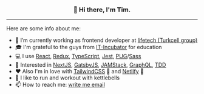 <h3 align="center">👋 Hi there, I'm Tim.</h3>

---

Here are some info about me:

- 🔭 I’m currently working as frontend developer at [lifetech (Turkcell group)](https://lifetech.by/)
- 🎓 I'm grateful to the guys from [IT-Incubator](https://it-incubator.by) for education
- 💻 I use [React](https://reactjs.org/), [Redux](https://redux.js.org/), [TypeScript](https://www.typescriptlang.org/), [Jest](https://jestjs.io/), [PUG](https://pugjs.org/)/[Sass](https://sass-lang.com/)
- 🧁 Interested in [NextJS](https://nextjs.org/), [GatsbyJS](https://www.gatsbyjs.com/), [JAMStack](https://jamstack.org/), [GraphQL](https://graphql.org/), [TDD](https://en.wikipedia.org/wiki/Test-driven_development)
- ❤ Also I'm in love with [TailwindCSS](https://tailwindcss.com/) 💚 and [Netlify](https://www.netlify.com/) 💙
- 💪 I like to run and workout with kettlebells
- 📫 How to reach me: [write me email](mailto:t.seryakov@mail.com)
